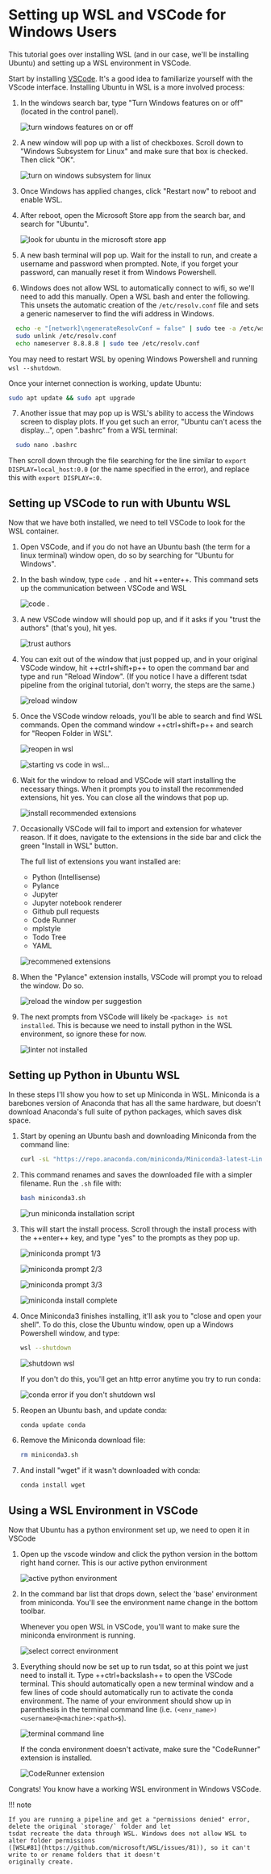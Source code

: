 # Setting up WSL and VSCode for Windows Users

This tutorial goes over installing WSL (and in our case, we'll be installing Ubuntu) 
and setting up a WSL environment in VSCode.

Start by installing [VSCode](https://code.visualstudio.com/). It's a good idea to familiarize yourself with the VScode
interface. Installing Ubuntu in WSL is a more involved process:

1. In the windows search bar, type "Turn Windows features on or off" (located in the control panel).

    ![turn windows features on or off](wsl_screenshots/wsl0.1.png)

2. A new window will pop up with a list of checkboxes. Scroll down to "Windows Subsystem for Linux" and make sure that
    box is checked. Then click "OK".

    ![turn on windows subsystem for linux](wsl_screenshots/wsl0.2.png)

3. Once Windows has applied changes, click "Restart now" to reboot and enable WSL.
4. After reboot, open the Microsoft Store app from the search bar, and search for "Ubuntu".

    ![look for ubuntu in the microsoft store app](wsl_screenshots/wsl0.3.png)

5. A new bash terminal will pop up. Wait for the install to run, and create a username and password when prompted. Note,
    if you forget your password, can manually reset it from Windows Powershell.

6. Windows does not allow WSL to automatically connect to wifi, so we'll need to add this manually. Open a WSL bash and 
enter the following. This unsets the automatic creation of the `/etc/resolv.conf` file and sets a generic nameserver to 
find the wifi address in Windows.

```bash
  echo -e "[network]\ngenerateResolvConf = false" | sudo tee -a /etc/wsl.conf
  sudo unlink /etc/resolv.conf
  echo nameserver 8.8.8.8 | sudo tee /etc/resolv.conf
```

You may need to restart WSL by opening Windows Powershell and running `wsl --shutdown`.

Once your internet connection is working, update Ubuntu:
```bash
sudo apt update && sudo apt upgrade
```

7. Another issue that may pop up is WSL's ability to access the Windows screen to display plots. If you get such an 
error, "Ubuntu can't acess the display...", open ".bashrc" from a WSL terminal:
```bash
  sudo nano .bashrc
```
Then scroll down through the file searching for the line similar to `export DISPLAY=local_host:0.0` (or the name 
specified in the error), and replace this with `export DISPLAY=:0`.

## Setting up VSCode to run with Ubuntu WSL

Now that we have both installed, we need to tell VSCode to look for the WSL container.

1. Open VSCode, and if you do not have an Ubuntu bash (the term for a linux terminal) window open, do so by searching
    for "Ubuntu for Windows".

2. In the bash window, type `code .` and hit ++enter++. This command sets up the communication between VSCode and WSL

    ![code .](wsl_screenshots/wsl1.png)

3. A new VSCode window will should pop up, and if it asks if you "trust the authors" (that's you), hit yes.

    ![trust authors](wsl_screenshots/wsl2.png)

4. You can exit out of the window that just popped up, and in your original VSCode window, hit ++ctrl+shift+p++ to open
    the command bar and type and run "Reload Window". (If you notice I have a different tsdat pipeline from the original
    tutorial, don't worry, the steps are the same.)

    ![reload window](wsl_screenshots/wsl3.png)

5. Once the VSCode window reloads, you'll be able to search and find WSL commands. Open the command window
    ++ctrl+shift+p++ and search for "Reopen Folder in WSL".

    ![reopen in wsl](wsl_screenshots/wsl4.png)

    ![starting vs code in wsl...](wsl_screenshots/wsl5.png)

6. Wait for the window to reload and VSCode will start installing the necessary things. When it prompts you to install
    the recommended extensions, hit yes. You can close all the windows that pop up.

    ![install recommended extensions](wsl_screenshots/wsl6.png)

7. Occasionally VSCode will fail to import and extension for whatever reason. If it does, navigate to the extensions in
    the side bar and click the green "Install in WSL" button.

    The full list of extensions you want installed are:

    - Python (Intellisense)
    - Pylance
    - Jupyter
    - Jupyter notebook renderer
    - Github pull requests
    - Code Runner
    - mplstyle
    - Todo Tree
    - YAML

    ![recommened extensions](wsl_screenshots/wsl7.png)

8. When the "Pylance" extension installs, VSCode will prompt you to reload the window. Do so.

    ![reload the window per suggestion](wsl_screenshots/wsl8.png)

9. The next prompts from VSCode will likely be `<package> is not installed`. This is because we need to install python
    in the WSL environment, so ignore these for now.

    ![linter not installed](wsl_screenshots/wsl11.png)

## Setting up Python in Ubuntu WSL

In these steps I'll show you how to set up Miniconda in WSL. Miniconda is a barebones version of Anaconda that has all
the same hardware, but doesn't download Anaconda's full suite of python packages, which saves disk space.

1. Start by opening an Ubuntu bash and downloading Miniconda from the command line:

    ```bash
    curl -sL "https://repo.anaconda.com/miniconda/Miniconda3-latest-Linux-x86_64.sh" > "miniconda3.sh"
    ```

2. This command renames and saves the downloaded file with a simpler filename. Run the `.sh` file with:

    ```bash
    bash miniconda3.sh
    ```

    ![run miniconda installation script](wsl_screenshots/wsl12.png)

3. This will start the install process. Scroll through the install process with the ++enter++ key, and type "yes" to the
    prompts as they pop up.

    ![miniconda prompt 1/3](wsl_screenshots/wsl13.png)

    ![miniconda prompt 2/3](wsl_screenshots/wsl14.png)

    ![miniconda prompt 3/3](wsl_screenshots/wsl15.png)

    ![miniconda install complete](wsl_screenshots/wsl16.png)

4. Once Miniconda3 finishes installing, it'll ask you to "close and open your shell". To do this, close the Ubuntu
    window, open up a Windows Powershell window, and type:

    ```bash
    wsl --shutdown
    ```

    ![shutdown wsl](wsl_screenshots/wsl17.png)

    If you don't do this, you'll get an http error anytime you try to run conda:

    ![conda error if you don't shutdown wsl](wsl_screenshots/wsl18.png)

5. Reopen an Ubuntu bash, and update conda:

    ```bash
    conda update conda
    ```

6. Remove the Miniconda download file:

    ```bash
    rm miniconda3.sh
    ```

7. And install "wget" if it wasn't downloaded with conda:

    ```bash
    conda install wget
    ```

## Using a WSL Environment in VSCode

Now that Ubuntu has a python environment set up, we need to open it in VSCode

1. Open up the vscode window and click the python version in the bottom right hand corner. This is our active python
    environment

    ![active python environment](wsl_screenshots/wsl19.png)

2. In the command bar list that drops down, select the 'base' environment from miniconda. You'll see the environment
    name change in the bottom toolbar.

    Whenever you open WSL in VSCode, you'll want to make sure the miniconda environment is running.

    ![select correct environment](wsl_screenshots/wsl20.png)

3. Everything should now be set up to run tsdat, so at this point we just need to install it. Type ++ctrl+backslash++ to
    open the VSCode terminal. This should automatically open a new terminal window and a few lines of code should
    automatically run to activate the conda environment. The name of your environment should show up in parenthesis in
    the terminal command line (i.e. `(<env_name>) <username>@<machine>:<path>$`).

    ![terminal command line](wsl_screenshots/wsl21.png)

    If the conda environment doesn't activate, make sure the "CodeRunner" extension is installed.

    ![CodeRunner extension](wsl_screenshots/wsl22.png)

Congrats! You know have a working WSL environment in Windows VSCode.

!!! note

    If you are running a pipeline and get a "permissions denied" error, delete the original `storage/` folder and let
    tsdat recreate the data through WSL. Windows does not allow WSL to alter folder permissions
    ([WSL#81](https://github.com/microsoft/WSL/issues/81)), so it can't write to or rename folders that it doesn't
    originally create.
